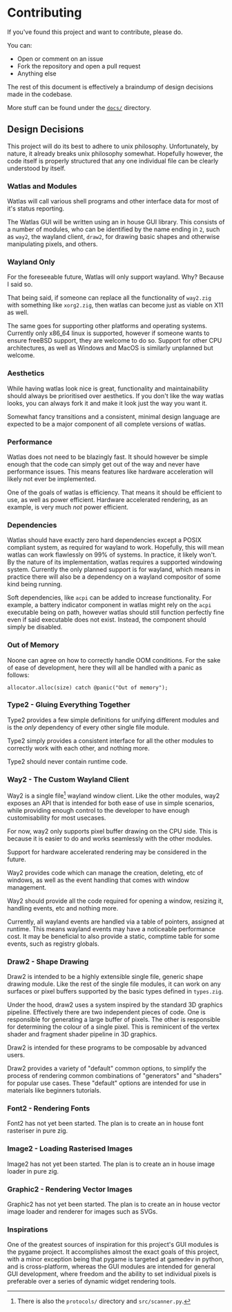 # Contributing

If you've found this project and want to contribute, please do.

You can:
-   Open or comment on an issue
-   Fork the repository and open a pull request
-   Anything else

The rest of this document is effectively a braindump of design decisions made
in the codebase.

More stuff can be found under the [`docs/`](docs/) directory.

## Design Decisions

This project will do its best to adhere to unix philosophy. Unfortunately, by
nature, it already breaks unix philosophy somewhat. Hopefully however, the code
itself is properly structured that any one individual file can be clearly
understood by itself.

### Watlas and Modules

Watlas will call various shell programs and other interface data for most of
it's status reporting.

The Watlas GUI will be written using an in house GUI library. This consists of
a number of modules, who can be identified by the name ending in `2`, such as
`way2`, the wayland client, `draw2`, for drawing basic shapes and otherwise
manipulating pixels, and others.

### Wayland Only

For the foreseeable future, Watlas will only support wayland. Why? Because I
said so.

That being said, if someone can replace all the functionality of `way2.zig`
with something like `xorg2.zig`, then watlas can become just as viable on X11
as well.

The same goes for supporting other platforms and operating systems. Currently
only x86_64 linux is supported, however if someone wants to ensure freeBSD
support, they are welcome to do so. Support for other CPU architectures, as
well as Windows and MacOS is similarly unplanned but welcome.

### Aesthetics

While having watlas look nice is great, functionality and maintainability
should always be prioritised over aesthetics. If you don't like the way watlas
looks, you can always fork it and make it look just the way you want it.

Somewhat fancy transitions and a consistent, minimal design language are
expected to be a major component of all complete versions of watlas.

### Performance

Watlas does not need to be blazingly fast. It should however be simple enough
that the code can simply get out of the way and never have performance issues.
This means features like hardware acceleration will likely not ever be
implemented.

One of the goals of watlas is efficiency. That means it should be efficient to
use, as well as power efficient. Hardware accelerated rendering, as an example,
is very much *not* power efficient.

### Dependencies

Watlas should have exactly zero hard dependencies except a POSIX compliant
system, as required for wayland to work. Hopefully, this will mean watlas can
work flawlessly on 99% of systems. In practice, it likely won't. By the nature
of its implementation, watlas requires a supported windowing system. Currently
the only planned support is for wayland, which means in practice there will
also be a dependency on a wayland compositor of some kind being running.

Soft dependencies, like `acpi` can be added to increase functionality. For
example, a battery indicator component in watlas might rely on the `acpi`
executable being on path, however watlas should still function perfectly fine
even if said executable does not exist. Instead, the component should simply be
disabled.

### Out of Memory

Noone can agree on how to correctly handle OOM conditions. For the sake of ease
of development, here they will all be handled with a panic as follows:

```zig
allocator.alloc(size) catch @panic("Out of memory");
```

### Type2 - Gluing Everything Together

Type2 provides a few simple definitions for unifying different modules and is
the *only* dependency of every other single file module.

Type2 simply provides a consistent interface for all the other modules to
correctly work with each other, and nothing more.

Type2 should never contain runtime code.

### Way2 - The Custom Wayland Client

Way2 is a single file[^1] wayland window client. Like the other modules, way2
exposes an API that is intended for both ease of use in simple scenarios, while
providing enough control to the developer to have enough customisability for
most usecases.

For now, way2 only supports pixel buffer drawing on the CPU side. This is
because it is easier to do and works seamlessly with the other modules.

Support for hardware accelerated rendering may be considered in the future.

Way2 provides code which can manage the creation, deleting, etc of windows, as
well as the event handling that comes with window management.

Way2 should provide all the code required for opening a window, resizing it,
handling events, etc and nothing more.

Currently, all wayland events are handled via a table of pointers, assigned at
runtime. This means wayland events may have a noticeable performance cost. It
may be beneficial to also provide a static, comptime table for some events,
such as registry globals.

[^1]: There is also the `protocols/` directory and `src/scanner.py`.

### Draw2 - Shape Drawing

Draw2 is intended to be a highly extensible single file, generic shape drawing
module. Like the rest of the single file modules, it can work on any surfaces
or pixel buffers supported by the basic types defined in `types.zig`.

Under the hood, draw2 uses a system inspired by the standard 3D graphics
pipeline. Effectively there are two independent pieces of code. One is
responsible for generating a large buffer of pixels. The other is responsible
for determining the colour of a single pixel. This is reminicent of the vertex
shader and fragment shader pipeline in 3D graphics.

Draw2 is intended for these programs to be composable by advanced users.

Draw2 provides a variety of "default" common options, to simplify the process
of rendering common combinations of "generators" and "shaders" for popular use
cases. These "default" options are intended for use in materials like beginners
tutorials.

### Font2 - Rendering Fonts

Font2 has not yet been started. The plan is to create an in house font
rasteriser in pure zig.

### Image2 - Loading Rasterised Images

Image2 has not yet been started. The plan is to create an in house image loader
in pure zig.

### Graphic2 - Rendering Vector Images

Graphic2 has not yet been started. The plan is to create an in house vector
image loader and renderer for images such as SVGs.

### Inspirations

One of the greatest sources of inspiration for this project's GUI modules is
the pygame project. It accomplishes almost the exact goals of this project,
with a minor exception being that pygame is targeted at gamedev in python, and
is cross-platform, whereas the GUI modules are intended for general GUI
development, where freedom and the ability to set individual pixels is
preferable over a series of dynamic widget rendering tools.
